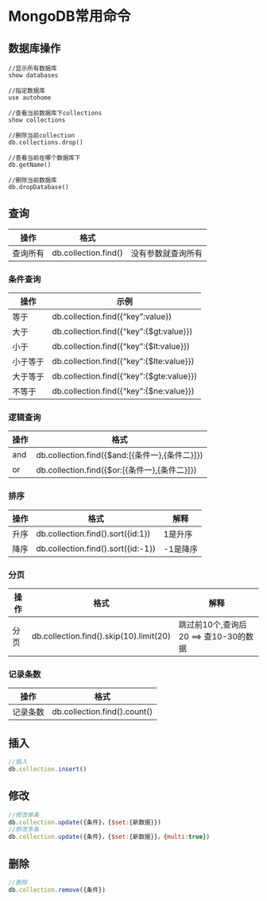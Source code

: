 # MongoDB常用命令



## 数据库操作

```mongoDb
//显示所有数据库
show databases

//指定数据库
use autohome

//查看当前数据库下collections
show collections  

//删除当前collection
db.collections.drop()

//查看当前在哪个数据库下
db.getName()

//删除当前数据库
db.dropDatabase()
```



## 查询

| 操作     | 格式                 |                    |
| -------- | -------------------- | ------------------ |
| 查询所有 | db.collection.find() | 没有参数就查询所有 |



### 条件查询

| 操作     | 示例                                     |
| -------- | ---------------------------------------- |
| 等于     | db.collection.find({“key”:value})        |
| 大于     | db.collection.find({“key”:{$gt:value}})  |
| 小于     | db.collection.find({“key”:{$lt:value}})  |
| 小于等于 | db.collection.find({“key”:{$lte:value}}) |
| 大于等于 | db.collection.find({“key”:{$gte:value}}) |
| 不等于   | db.collection.find({“key”:{$ne:value}})  |



### 逻辑查询

| 操作 | 格式                                           |
| ---- | ---------------------------------------------- |
| and  | db.collection.find({$and:[{条件一},{条件二}]}) |
| or   | db.collection.find({$or:[{条件一},{条件二}]})  |



### 排序

| 操作 | 格式                               | 解释     |
| ---- | ---------------------------------- | -------- |
| 升序 | db.collection.find().sort({id:1})  | 1是升序  |
| 降序 | db.collection.find().sort({id:-1}) | -1是降序 |



### 分页

| 操作 | 格式                                    | 解释                                       |
| ---- | --------------------------------------- | ------------------------------------------ |
| 分页 | db.collection.find().skip(10).limit(20) | 跳过前10个,查询后20    ==>   查10-30的数据 |



### 记录条数

| 操作     | 格式                         |
| -------- | ---------------------------- |
| 记录条数 | db.collection.find().count() |





## 插入

```JavaScript
//插入
db.collection.insert()
```



## 修改

```JavaScript
//修改单条
db.collection.update({条件}，{$set:{新数据}})
//修改多条
db.collection.update({条件}，{$set:{新数据}}，{multi:true})
```



## 删除

```javascript
//删除
db.collection.remove({条件})
```
